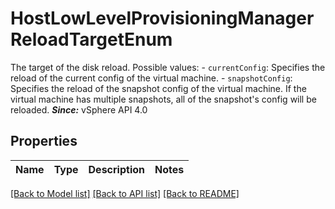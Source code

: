 # HostLowLevelProvisioningManagerReloadTargetEnum

The target of the disk reload.  Possible values: - `currentConfig`: Specifies the reload of the current config of the virtual machine. - `snapshotConfig`: Specifies the reload of the snapshot config of the virtual machine.      If the virtual machine has multiple snapshots, all of the snapshot's   config will be reloaded.  ***Since:*** vSphere API 4.0 

## Properties
Name | Type | Description | Notes
------------ | ------------- | ------------- | -------------

[[Back to Model list]](../README.md#documentation-for-models) [[Back to API list]](../README.md#documentation-for-api-endpoints) [[Back to README]](../README.md)


